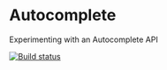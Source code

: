# Autocomplete

Experimenting with an Autocomplete API

[![Build status](https://ci.appveyor.com/api/projects/status/i1cllhsy5xvp4mi1?svg=true)](https://ci.appveyor.com/project/azdlowry/autocomplete)
